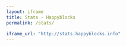 ```yaml
---
layout: iframe
title: Stats - Happyblocks
permalink: /stats/

iframe_url: "http://stats.happyblocks.info" 
---
```

